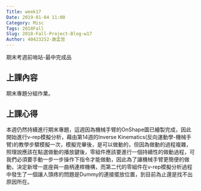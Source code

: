 ```yaml
---
Title: week17
Date: 2019-01-04 11:00
Category: Misc
Tags: 2018Fall
Slug: 2018-Fall-Project-Blog-w17
Author: 40423252-謝孟哲
---
```


期末考週前哨站-最中完成品

<!-- PELICAN_END_SUMMARY -->

上課內容
----
期末專題分組作業。


上課心得
----
本週仍然持續進行期末專題，這週因為機械手臂的OnShape圖已繪製完成，因此開始進行v-rep模擬分析，藉由第14週的Inverse Kinematics(反向運動學-機械手臂)的教學步驟模擬一次，模擬完畢後，是可以做動的，但因為做動的過程複雜，照理說應該在點選做動的播放鍵後，零組件應該要進行一個持續性的做動過程，可我們必須要手動一步一步操作下指令才能做動，因此為了讓機械手臂更簡便的做動，決定新增一底座與一曲柄連桿機構，而第二代的零組件在v-rep模擬分析過程中發生了一個讓人頭疼的問題是Dummy的連接擺放位置，到目前為止還是找不出原因所在。